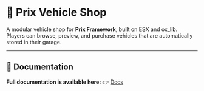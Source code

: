 # 🚗 Prix Vehicle Shop

A modular vehicle shop for **Prix Framework**, built on ESX and ox_lib.  
Players can browse, preview, and purchase vehicles that are automatically stored in their garage.

---

## 📖 Documentation

**Full documentation is available here:**
👉 [Docs](https://prix.gitbook.io/resources/res/vehicleshop)
